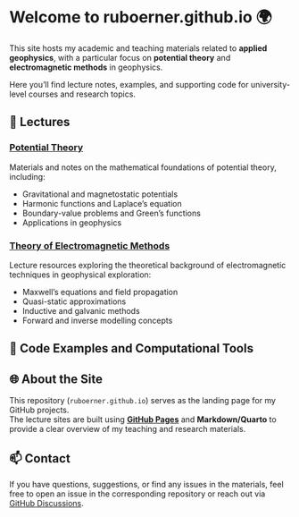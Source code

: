 # Welcome to ruboerner.github.io 🌍

This site hosts my academic and teaching materials related to **applied geophysics**, 
with a particular focus on **potential theory** and **electromagnetic methods** in geophysics.

Here you’ll find lecture notes, examples, and supporting code for university-level courses and research topics.



## 📘 Lectures

### [Potential Theory](https://github.com/ruboerner/Potential_Theory)
Materials and notes on the mathematical foundations of potential theory, including:
- Gravitational and magnetostatic potentials  
- Harmonic functions and Laplace’s equation  
- Boundary-value problems and Green’s functions  
- Applications in geophysics

### [Theory of Electromagnetic Methods](https://github.com/ruboerner/ThEM)
Lecture resources exploring the theoretical background of electromagnetic techniques in geophysical exploration:
- Maxwell’s equations and field propagation  
- Quasi-static approximations  
- Inductive and galvanic methods  
- Forward and inverse modelling concepts



## 🧮 Code Examples and Computational Tools




## 🌐 About the Site

This repository (`ruboerner.github.io`) serves as the landing page for my GitHub projects.  
The lecture sites are built using **[GitHub Pages](https://pages.github.com/)** and **Markdown/Quarto** to provide a clear overview of my teaching and research materials.



## 📫 Contact

If you have questions, suggestions, or find any issues in the materials, feel free to open an issue in the corresponding repository or reach out via [GitHub Discussions](https://github.com/ruboerner).


